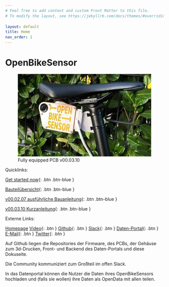 ```yaml
---
# Feel free to add content and custom Front Matter to this file.
# To modify the layout, see https://jekyllrb.com/docs/themes/#overriding-theme-defaults

layout: default
title: Home
nav_order: 1
---
```


# OpenBikeSensor

<figure>
  <img src="hardware/pcb_board/images/OpenBikeSensor_PCB_v00.03.10_Building_short1.jpg" alt="Full Board" class="inline"/>
  <figcaption>Fully equipped PCB v00.03.10</figcaption>
</figure>

Quicklinks:

[Get started now](getting_started/usage.html){: .btn .btn-blue }

[Bauteilübersicht](/hardware/hardware.html){: .btn .btn-blue }

[v00.02.07 ausführliche Bauanleitung](/hardware/pcb_board/pcb_00.02.xx_building_long.html){: .btn .btn-blue }

[v00.03.10 Kurzanleitung](hardware/pcb_board/pcb_00.03.xx_building_short.html){: .btn .btn-blue }

Externe Links:

[Homepage](https://openbikesensor.org)
[Video](https://www.youtube.com/watch?v=2bjJ3BmzRLc){: .btn }
[Github](http://github.com/Friends-of-OpenBikeSensor){: .btn }
[Slack](https://openbikesensor.org/slack){: .btn }
[Daten-Portal](https://openbikesensor.hlrs.de/){: .btn }
[E-Mail](mailto:info@openbikesensor.org){: .btn }
[Twitter](http://twitter.com/openbikesensor?lang=de){: .btn }


Auf Github liegen die Repositories der Firmware, des PCBs, der Gehäuse zum 3d-Drucken, Front- und Backend des Daten-Portals und diese Dokuseite.

Die Community kommuniziert zum Großteil im offen Slack.

In das Datenportal können die Nutzer die Daten ihres OpenBikeSensors hochladen und (falls sie wollen) ihre Daten als OpenData mit allen teilen.
